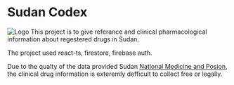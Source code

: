 # Sudan Codex

![Logo](./src/assets/logo/purpleLogo.png)
This project is to give referance and clinical pharmacological information about regestered drugs in Sudan.

The project used react-ts, firestore, firebase auth.

Due to the qualty of the data provided Sudan [National Medicine and Posion](https://nmpb.gov.sd/index.php#), the clinical drug information is exteremly defficult to collect free or legally.
